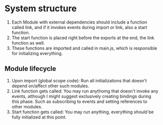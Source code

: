 # System structure
1. Each Module with external dependencies should include a function called link, and if it invokes events during import or link, also a start function.
2. The start function is placed right before the exports at the end, the link function as well.
3. These functions are imported and called in main.js, which is responsible for initializing everything.
## Module lifecycle
1. Upon import (global scope code): Run all initializations that doesn't depend on/affect other such modules.
2. Link function gets called: You may run anythomg that doesn't invoke any events, although I might suggest exclusively creating bindings during this phase. Such as subscribing to events and setting references to other modules.
3. Start function gets called: You may run anything, everything *should* be fully initialized at this point.
